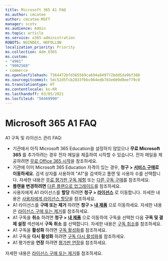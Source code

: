 ```yaml
---
title: Microsoft 365 A1 FAQ
ms.author: cmcatee
author: cmcatee-MSFT
manager: scotv
ms.audience: Admin
ms.topic: article
ms.service: o365-administration
ROBOTS: NOINDEX, NOFOLLOW
localization_priority: Priority
ms.collection: Adm_O365
ms.custom:
- "4981"
- "9002568"
- commerce
ms.openlocfilehash: 7364472bfd365569ca694a849772bdd5da9bf388
ms.sourcegitcommit: 5dc52d5fcb2833fbbc064edb783e609d8eef79c0
ms.translationtype: HT
ms.contentlocale: ko-KR
ms.lasthandoff: 03/05/2021
ms.locfileid: "50469990"
---
```

# <a name="microsoft-365-a1-faq"></a>Microsoft 365 A1 FAQ

A1 구독 및 라이선스 관리 FAQ:

- 기관에서 아직 Microsoft 365 Education을 설정하지 않았으나 **무료 Microsoft 365** 를 추가하려는 경우 전자 메일을 제출하여 시작할 수 있습니다. 전자 메일을 제공하려면 [무료 Office 365 시작](https://www.microsoft.com/education/products/office)을 참조하세요.  
- 기관에 이미 Microsoft 365 Education 자격이 있는 경우, **청구 > [서비스 구매](https://go.microsoft.com/fwlink/p/?linkid=868433)로 이동하세요.** 검색 상자를 사용하여 "A1"을 검색하고 플랜 및 사용자 수를 선택합니다. 자세한 내용은 [무료 평가판 구독 체험](https://docs.microsoft.com/microsoft-365/commerce/try-or-buy-microsoft-365#try-a-free-trial-subscription) 또는 [다른 구독 구매](https://docs.microsoft.com/microsoft-365/commerce/try-or-buy-microsoft-365#buy-a-different-subscription)를 참조하세요.
- **플랜을 변경하려면** [다른 플랜으로 업그레이드](https://docs.microsoft.com/microsoft-365/commerce/subscriptions/upgrade-to-different-plan)를 참조하세요.
- 사용자에게 A1 라이선스를 **할당** 하려면 **청구 > [라이선스](https://go.microsoft.com/fwlink/p/?linkid=842264)** 로 이동합니다. 자세한 내용은 [사용자에게 라이선스 할당](https://docs.microsoft.com/microsoft-365/admin/manage/assign-licenses-to-users)을 참조하세요.
- A1 라이선스를 **구매 또는 제거** 하려면 **청구 > [내 제품](https://go.microsoft.com/fwlink/p/?linkid=842054)** 으로 이동하세요. 자세한 내용은 [라이선스 구매 또는 제거](https://docs.microsoft.com/microsoft-365/commerce/licenses/buy-licenses#buy-or-remove-licenses-for-your-business-subscription)를 참조하세요.
- A1 구독을 **취소** 하려면 **청구 > [내 제품](https://go.microsoft.com/fwlink/p/?linkid=842054)** 으로 이동하여 구독을 선택한 다음 **구독 및 결제 설정** 섹션에서 **구독 취소** 를 선택합니다. 자세한 내용은 [구독 취소](https://docs.microsoft.com/microsoft-365/commerce/subscriptions/cancel-your-subscription)를 참조하세요.
- A1 구독을 **활성화** 하려면 [구독 활성화](https://docs.microsoft.com/alchemyinsights/activate-your-office-365-subscription)를 참조하세요.
- A1 구독을 **다시 활성화** 하려면 [구독 다시 활성화](https://docs.microsoft.com/alchemyinsights/reactivate-your-subscription)를 참조하세요.
- A1 평가판을 **연장** 하려면 [평가판 연장](https://docs.microsoft.com/microsoft-365/commerce/extend-your-trial)을 참조하세요.

자세한 내용은 [라이선스 구매 또는 제거](https://docs.microsoft.com/microsoft-365/commerce/licenses/buy-licenses)를 참조하세요.
